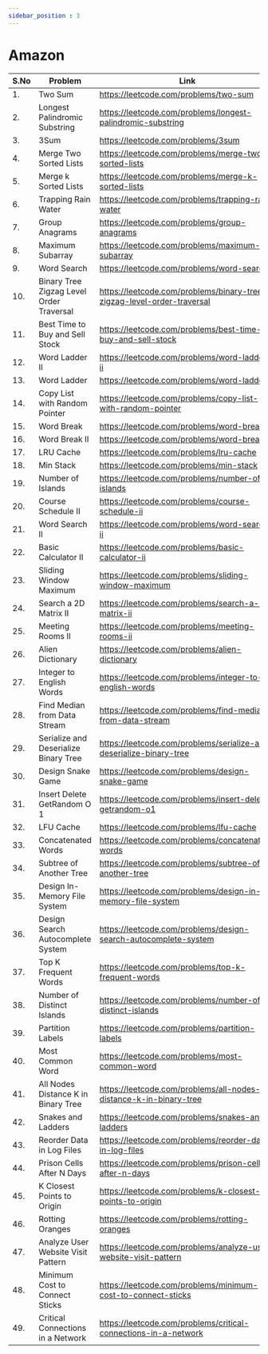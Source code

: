 ```yaml
---
sidebar_position : 3
---
```


# Amazon

| S.No      | Problem | Link | Solution |
| ----------- | ----------- | ----------- | ----------- |
| 1.| Two Sum       | https://leetcode.com/problems/two-sum| [Click](/docs/codes/Amazon/twosum) | 
| 2.| Longest Palindromic Substring | https://leetcode.com/problems/longest-palindromic-substring |
|3.| 3Sum | https://leetcode.com/problems/3sum |
|4.| Merge Two Sorted Lists | https://leetcode.com/problems/merge-two-sorted-lists |
|5.| Merge k Sorted Lists | https://leetcode.com/problems/merge-k-sorted-lists |
|6.| Trapping Rain Water|  https://leetcode.com/problems/trapping-rain-water |
|7.| Group Anagrams | https://leetcode.com/problems/group-anagrams |
|8.| Maximum Subarray | https://leetcode.com/problems/maximum-subarray |
|9.| Word Search | https://leetcode.com/problems/word-search |
|10.| Binary Tree Zigzag Level Order Traversal | https://leetcode.com/problems/binary-tree-zigzag-level-order-traversal |
|11.| Best Time to Buy and Sell Stock | https://leetcode.com/problems/best-time-to-buy-and-sell-stock |
|12.| Word Ladder II   | https://leetcode.com/problems/word-ladder-ii |
|13.| Word Ladder   | https://leetcode.com/problems/word-ladder |
|14.|Copy List with Random Pointer   | https://leetcode.com/problems/copy-list-with-random-pointer |
|15.|Word Break   | https://leetcode.com/problems/word-break  |
|16.|Word Break II   | https://leetcode.com/problems/word-break-ii 
17.|LRU Cache   | https://leetcode.com/problems/lru-cache 
18.|Min Stack   | https://leetcode.com/problems/min-stack 
19.|Number of Islands   | https://leetcode.com/problems/number-of-islands 
20.|Course Schedule II   | https://leetcode.com/problems/course-schedule-ii 
21.|Word Search II   | https://leetcode.com/problems/word-search-ii 
22.|Basic Calculator II   | https://leetcode.com/problems/basic-calculator-ii 
23.|Sliding Window Maximum   | https://leetcode.com/problems/sliding-window-maximum 
24.|Search a 2D Matrix II   | https://leetcode.com/problems/search-a-2d-matrix-ii 
25.|Meeting Rooms II   | https://leetcode.com/problems/meeting-rooms-ii 
26.|Alien Dictionary   | https://leetcode.com/problems/alien-dictionary 
27.|Integer to English Words   | https://leetcode.com/problems/integer-to-english-words 
28.|Find Median from Data Stream   | https://leetcode.com/problems/find-median-from-data-stream 
29.|Serialize and Deserialize Binary Tree   | https://leetcode.com/problems/serialize-and-deserialize-binary-tree 
30.|Design Snake Game   | https://leetcode.com/problems/design-snake-game                                             
31.|Insert Delete GetRandom O 1    | https://leetcode.com/problems/insert-delete-getrandom-o1 
32.|LFU Cache   | https://leetcode.com/problems/lfu-cache 
33.|Concatenated Words   | https://leetcode.com/problems/concatenated-words 
34.|Subtree of Another Tree   | https://leetcode.com/problems/subtree-of-another-tree 
35.|Design In-Memory File System   | https://leetcode.com/problems/design-in-memory-file-system 
36.|Design Search Autocomplete System   | https://leetcode.com/problems/design-search-autocomplete-system 
37.|Top K Frequent Words   | https://leetcode.com/problems/top-k-frequent-words 
38.|Number of Distinct Islands   | https://leetcode.com/problems/number-of-distinct-islands 
39.|Partition Labels   | https://leetcode.com/problems/partition-labels 
40.|Most Common Word   | https://leetcode.com/problems/most-common-word 
41.|All Nodes Distance K in Binary Tree   | https://leetcode.com/problems/all-nodes-distance-k-in-binary-tree 
42.|Snakes and Ladders   | https://leetcode.com/problems/snakes-and-ladders 
43.|Reorder Data in Log Files   | https://leetcode.com/problems/reorder-data-in-log-files 
44.|Prison Cells After N Days   | https://leetcode.com/problems/prison-cells-after-n-days 
45.|K Closest Points to Origin   | https://leetcode.com/problems/k-closest-points-to-origin 
46.|Rotting Oranges   | https://leetcode.com/problems/rotting-oranges 
47.|Analyze User Website Visit Pattern   | https://leetcode.com/problems/analyze-user-website-visit-pattern 
48.|Minimum Cost to Connect Sticks   | https://leetcode.com/problems/minimum-cost-to-connect-sticks 
49.|Critical Connections in a Network   | https://leetcode.com/problems/critical-connections-in-a-network 

